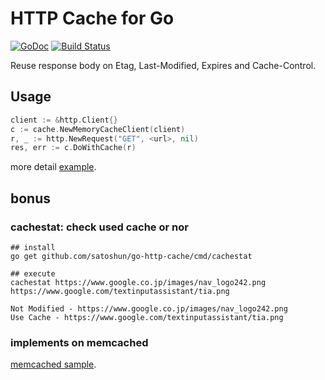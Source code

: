 # HTTP Cache for Go

[![GoDoc](https://godoc.org/github.com/satoshun/go-http-cache?status.svg)](https://godoc.org/github.com/satoshun/go-http-cache) [![Build Status](https://travis-ci.org/satoshun/go-http-cache.svg?branch=master)](https://travis-ci.org/satoshun/go-http-cache)

Reuse response body on Etag, Last-Modified, Expires and Cache-Control.


## Usage

```go
client := &http.Client{}
c := cache.NewMemoryCacheClient(client)
r, _ := http.NewRequest("GET", <url>, nil)
res, err := c.DoWithCache(r)
```

more detail [example](example/basic/main.go).


## bonus

### cachestat: check used cache or nor

```shell
## install
go get github.com/satoshun/go-http-cache/cmd/cachestat

## execute
cachestat https://www.google.co.jp/images/nav_logo242.png https://www.google.com/textinputassistant/tia.png

Not Modified - https://www.google.co.jp/images/nav_logo242.png
Use Cache - https://www.google.com/textinputassistant/tia.png
```

### implements on memcached

[memcached sample](example/memcache).
